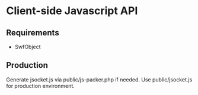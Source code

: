 Client-side Javascript API
==========================

Requirements
------------
 - SwfObject

Production
----------

Generate jsocket.js via public/js-packer.php if needed.
Use public/jsocket.js for production environment.
